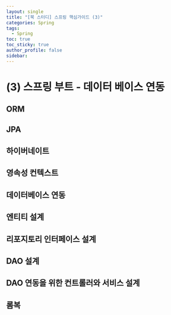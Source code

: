 ```yaml
---
layout: single
title: "[북 스터디] 스프링 핵심가이드 (3)"
categories: Spring
tags:
  - Spring
toc: true
toc_sticky: true
author_profile: false
sidebar:
---
```

# (3) 스프링 부트 - 데이터 베이스 연동

## ORM

## JPA

## 하이버네이트

## 영속성 컨텍스트

## 데이터베이스 연동

## 엔티티 설계

## 리포지토리 인터페이스 설계

## DAO 설계

## DAO 연동을 위한 컨트롤러와 서비스 설계

## 롬복

